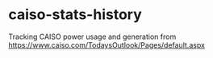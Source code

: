 # caiso-stats-history
Tracking CAISO power usage and generation from https://www.caiso.com/TodaysOutlook/Pages/default.aspx
